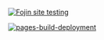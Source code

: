 [![Fojin site testing](https://github.com/vadim-makarov/fojin_site/actions/workflows/pytest_fojin.yml/badge.svg?branch=main&event=push)](https://github.com/vadim-makarov/fojin_site/actions/workflows/pytest_fojin.yml)


[![pages-build-deployment](https://github.com/vadim-makarov/fojin_site/actions/workflows/pages/pages-build-deployment/badge.svg)](https://github.com/vadim-makarov/fojin_site/actions/workflows/pages/pages-build-deployment)
